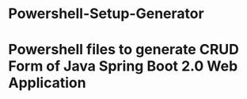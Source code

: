 # Powershell-Setup-Generator
# Powershell files to generate CRUD Form of Java Spring Boot 2.0 Web Application
